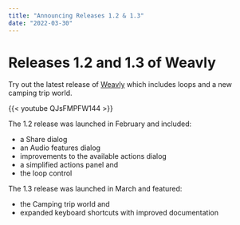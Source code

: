 ```yaml
---
title: "Announcing Releases 1.2 & 1.3"
date: "2022-03-30"
---
```


# Releases 1.2 and 1.3 of Weavly

Try out the latest release of [Weavly](https://create.weavly.org/?v=1.3.2) which includes loops and a new camping trip world.

{{< youtube QJsFMPFW144  >}}


The 1.2 release was launched in February and included:

- a Share dialog
- an Audio features dialog
- improvements to the available actions dialog
- a simplified actions panel and
- the loop control

The 1.3 release was launched in March and featured:

- the Camping trip world and
- expanded keyboard shortcuts with improved documentation
